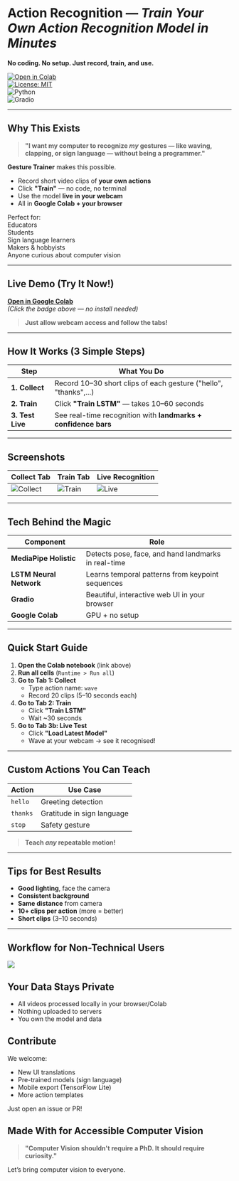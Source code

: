 # **Action Recognition** — *Train Your Own Action Recognition Model in Minutes*  

**No coding. No setup. Just record, train, and use.**  

[![Open in Colab](https://colab.research.google.com/assets/colab-badge.svg)](https://colab.research.google.com/drive/1oUZ8oPbDD37RU9o6sNpXI27t2_rHDFof)  
[![License: MIT](https://img.shields.io/badge/License-MIT-yellow.svg)](https://opensource.org/licenses/MIT)  
![Python](https://img.shields.io/badge/python-3.9%2B-blue)  
![Gradio](https://img.shields.io/badge/Gradio-Interactive-orange)

---

## **Why This Exists**

> **"I want my computer to recognize *my* gestures — like waving, clapping, or sign language — without being a programmer."**

**Gesture Trainer** makes this possible.

- Record short video clips of **your own actions**  
- Click **"Train"** — no code, no terminal  
- Use the model **live in your webcam**  
- All in **Google Colab + your browser**

Perfect for:  
Educators  
Students  
Sign language learners  
Makers & hobbyists  
Anyone curious about computer vision

---

## **Live Demo (Try It Now!)**

[**Open in Google Colab**](https://colab.research.google.com/drive/1oUZ8oPbDD37RU9o6sNpXI27t2_rHDFof)  
*(Click the badge above — no install needed)*

> **Just allow webcam access and follow the tabs!**

---

## **How It Works (3 Simple Steps)**

| Step | What You Do |
|------|-------------|
| **1. Collect** | Record 10–30 short clips of each gesture ("hello", "thanks",...) |
| **2. Train** | Click **"Train LSTM"** — takes 10–60 seconds |
| **3. Test Live** | See real-time recognition with **landmarks + confidence bars** |

---

## **Screenshots**

| Collect Tab | Train Tab | Live Recognition |
|------------|-----------|------------------|
| ![Collect](screenshots/collect.png) | ![Train](screenshots/train.png) | ![Live](screenshots/live.gif) |

---

## **Tech Behind the Magic**

| Component | Role |
|---------|------|
| **MediaPipe Holistic** | Detects pose, face, and hand landmarks in real-time |
| **LSTM Neural Network** | Learns temporal patterns from keypoint sequences |
| **Gradio** | Beautiful, interactive web UI in your browser |
| **Google Colab** | GPU + no setup |


---

## **Quick Start Guide**

1. **Open the Colab notebook** (link above)
2. **Run all cells** (`Runtime > Run all`)
3. **Go to Tab 1: Collect**
   - Type action name: `wave`
   - Record 20 clips (5–10 seconds each)
4. **Go to Tab 2: Train**
   - Click **"Train LSTM"**
   - Wait ~30 seconds
5. **Go to Tab 3b: Live Test**
   - Click **"Load Latest Model"**
   - Wave at your webcam → see it recognised!

---

## **Custom Actions You Can Teach**

| Action | Use Case |
|-------|----------|
| `hello` | Greeting detection |
| `thanks` | Gratitude in sign language |
| `stop` | Safety gesture |

> **Teach *any* repeatable motion!**

---

## **Tips for Best Results**

- **Good lighting**, face the camera
- **Consistent background**
- **Same distance** from camera
- **10+ clips per action** (more = better)
- **Short clips** (3–10 seconds)

---

## **Workflow for Non-Technical Users**
![](screenshots/workflow.png) 

## **Your Data Stays Private**

- All videos processed locally in your browser/Colab
- Nothing uploaded to servers
- You own the model and data

## **Contribute**
We welcome:

- New UI translations
- Pre-trained models (sign language)
- Mobile export (TensorFlow Lite)
- More action templates

Just open an issue or PR!

## **Made With for Accessible Computer Vision**

> **"Computer Vision shouldn't require a PhD. It should require curiosity."**

Let’s bring computer vision to everyone.


